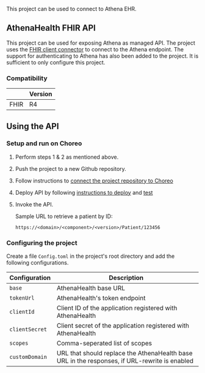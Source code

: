 This project can be used to connect to Athena EHR.

## AthenaHealth FHIR API

This project can be used for exposing Athena as managed API. The project uses the [FHIR client connector](https://central.ballerina.io/wso2healthcare/healthcare.clients.fhirr4) to connect to the Athena endpoint. The support for authenticating to Athena has also been added to the project. It is sufficient to only configure this project.


### Compatibility
|                     | Version                   |
|---------------------|---------------------------|
| FHIR                | R4                        |

## Using the API

### Setup and run on Choreo

1. Perform steps 1 & 2 as mentioned above.

2. Push the project to a new Github repository.

3. Follow instructions to [connect the project repository to Choreo](https://wso2.com/choreo/docs/tutorials/connect-your-existing-ballerina-project-to-choreo/)

4. Deploy API by following [instructions to deploy](https://wso2.com/choreo/docs/tutorials/create-your-first-rest-api/#step-2-deploy) and [test](https://wso2.com/choreo/docs/tutorials/create-your-first-rest-api/#step-3-test)

5. Invoke the API.

    Sample URL to retrieve a patient by ID:

    `https://<domain>/<component>/<version>/Patient/123456`


### Configuring the project

Create a file `Config.toml` in the project's root directory and add the following configurations.

| Configuration     | Description                                                                                       |
|-------------------|---------------------------------------------------------------------------------------------------|
| `base`            | AthenaHealth base URL                                                                             |
| `tokenUrl`        | AthenaHealth's token endpoint                                                                     |
| `clientId`        | Client ID of the application registered with AthenaHealth                                         |
| `clientSecret`    | Client secret of the application registered with AthenaHealth                                     |
| `scopes`          | Comma-seperated list of scopes                                                                    |
| `customDomain`    | URL that should replace the AthenaHealth base URL in the responses, if URL-rewrite is enabled     |
